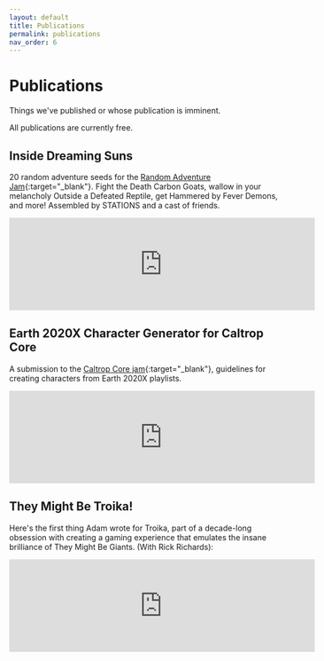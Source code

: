 ```yaml
---
layout: default
title: Publications
permalink: publications
nav_order: 6
---
```


# Publications


Things we've published or whose publication is imminent.

All publications are currently free.

## Inside Dreaming Suns
20 random adventure seeds for the [Random Adventure Jam](https://itch.io/jam/random-adventure-jam){:target="_blank"}. Fight the Death Carbon Goats, wallow in your melancholy Outside a Defeated Reptile, get Hammered by Fever Demons, and more! Assembled by STATIONS and a cast of friends.

<iframe frameborder="0" src="https://itch.io/embed/1417376?linkback=true&amp;bg_color=252624&amp;fg_color=F6F7F5&amp;link_color=4210FF&amp;border_color=363636" width="552" height="167"><a href="https://72stations.itch.io/inside-dreaming-suns">Inside Dreaming Suns by 72stations</a></iframe>

## Earth 2020X Character Generator for Caltrop Core
A submission to the [Caltrop Core jam](https://itch.io/jam/caltrop-jam){:target="_blank"}, guidelines for creating characters from Earth 2020X playlists.
<iframe frameborder="0" src="https://itch.io/embed/1336719?linkback=true&amp;bg_color=252624&amp;fg_color=F6F7F5&amp;link_color=4210FF&amp;border_color=363636" width="552" height="167"><a href="https://72stations.itch.io/earth2020x-character-caltrop">Earth 2020X Character Builder by 72stations</a></iframe>

## They Might Be Troika!
Here's the first thing Adam wrote for Troika, part of a decade-long obsession with creating a gaming experience that emulates the insane brilliance of They Might Be Giants. (With Rick Richards):
<iframe frameborder="0" src="https://itch.io/embed/672247?linkback=true&amp;bg_color=252624&amp;fg_color=F6F7F5&amp;link_color=4210FF&amp;border_color=363636" width="552" height="167"><a href="https://72stations.itch.io/they-might-be-troika">They Might Be Troika! by 72stations</a></iframe>

